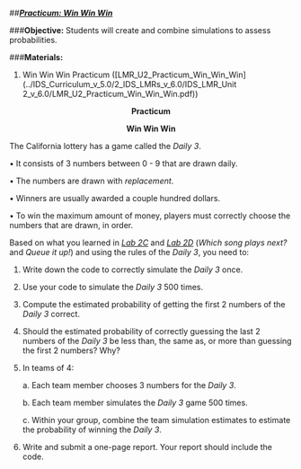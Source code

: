 ##***<u>Practicum: Win Win Win</u>***

###**Objective:**
Students will create and combine simulations to assess probabilities.

###**Materials:**
1. Win Win Win Practicum ([LMR_U2_Practicum_Win_Win_Win](../IDS_Curriculum_v_5.0/2_IDS_LMRs_v_6.0/IDS_LMR_Unit 2_v_6.0/LMR_U2_Practicum_Win_Win_Win.pdf))

**<center>Practicum</center>**

**<center>Win Win Win</center>**

The California lottery has a game called the *Daily 3*.

• It consists of 3 numbers between 0 - 9 that are drawn daily.

• The numbers are drawn with *replacement*.

• Winners are usually awarded a couple hundred dollars.

• To win the maximum amount of money, players must correctly choose the numbers that are
drawn, in order.

Based on what you learned in [*Lab 2C*](lab2c.md) and [*Lab 2D*](lab2d.md) (*Which song plays next?* and *Queue it up!*) and using
the rules of the *Daily 3*, you need to:

1. Write down the code to correctly simulate the *Daily 3* once.

2. Use your code to simulate the *Daily 3* 500 times.

3. Compute the estimated probability of getting the first 2 numbers of the *Daily 3* correct.

4. Should the estimated probability of correctly guessing the last 2 numbers of the *Daily 3* be less
than, the same as, or more than guessing the first 2 numbers? Why?

5. In teams of 4:

    a. Each team member chooses 3 numbers for the *Daily 3*.

    b. Each team member simulates the *Daily 3* game 500 times.

    c. Within your group, combine the team simulation estimates to estimate the probability of
    winning the *Daily 3*.
    
6. Write and submit a one-page report. Your report should include the code.